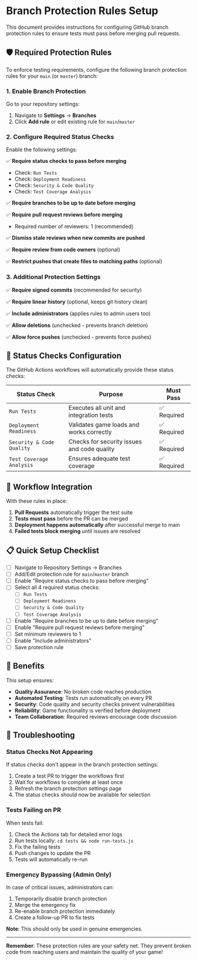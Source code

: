 # Branch Protection Rules Setup

This document provides instructions for configuring GitHub branch protection rules to ensure tests must pass before merging pull requests.

## 🛡️ Required Protection Rules

To enforce testing requirements, configure the following branch protection rules for your `main` (or `master`) branch:

### 1. Enable Branch Protection

Go to your repository settings:
1. Navigate to **Settings** → **Branches**
2. Click **Add rule** or edit existing rule for `main`/`master`

### 2. Configure Required Status Checks

Enable the following settings:

✅ **Require status checks to pass before merging**
- Check: `Run Tests`
- Check: `Deployment Readiness` 
- Check: `Security & Code Quality`
- Check: `Test Coverage Analysis`

✅ **Require branches to be up to date before merging**

✅ **Require pull request reviews before merging**
- Required number of reviewers: 1 (recommended)

✅ **Dismiss stale reviews when new commits are pushed**

✅ **Require review from code owners** (optional)

✅ **Restrict pushes that create files to matching paths** (optional)

### 3. Additional Protection Settings

✅ **Require signed commits** (recommended for security)

✅ **Require linear history** (optional, keeps git history clean)

✅ **Include administrators** (applies rules to admin users too)

✅ **Allow deletions** (unchecked - prevents branch deletion)

✅ **Allow force pushes** (unchecked - prevents force pushes)

## 🧪 Status Checks Configuration

The GitHub Actions workflows will automatically provide these status checks:

| Status Check | Purpose | Must Pass |
|--------------|---------|-----------|
| `Run Tests` | Executes all unit and integration tests | ✅ Required |
| `Deployment Readiness` | Validates game loads and works correctly | ✅ Required |
| `Security & Code Quality` | Checks for security issues and code quality | ✅ Required |
| `Test Coverage Analysis` | Ensures adequate test coverage | ✅ Required |

## 🚀 Workflow Integration

With these rules in place:

1. **Pull Requests** automatically trigger the test suite
2. **Tests must pass** before the PR can be merged
3. **Deployment happens automatically** after successful merge to main
4. **Failed tests block merging** until issues are resolved

## 📋 Quick Setup Checklist

- [ ] Navigate to Repository Settings → Branches
- [ ] Add/Edit protection rule for `main`/`master` branch
- [ ] Enable "Require status checks to pass before merging"
- [ ] Select all 4 required status checks:
  - [ ] `Run Tests`
  - [ ] `Deployment Readiness`
  - [ ] `Security & Code Quality`
  - [ ] `Test Coverage Analysis`
- [ ] Enable "Require branches to be up to date before merging"
- [ ] Enable "Require pull request reviews before merging"
- [ ] Set minimum reviewers to 1
- [ ] Enable "Include administrators"
- [ ] Save protection rule

## 🎯 Benefits

This setup ensures:

- **Quality Assurance**: No broken code reaches production
- **Automated Testing**: Tests run automatically on every PR
- **Security**: Code quality and security checks prevent vulnerabilities
- **Reliability**: Game functionality is verified before deployment
- **Team Collaboration**: Required reviews encourage code discussion

## 🔧 Troubleshooting

### Status Checks Not Appearing

If status checks don't appear in the branch protection settings:

1. Create a test PR to trigger the workflows first
2. Wait for workflows to complete at least once
3. Refresh the branch protection settings page
4. The status checks should now be available for selection

### Tests Failing on PR

When tests fail:

1. Check the Actions tab for detailed error logs
2. Run tests locally: `cd tests && node run-tests.js`
3. Fix the failing tests
4. Push changes to update the PR
5. Tests will automatically re-run

### Emergency Bypassing (Admin Only)

In case of critical issues, administrators can:

1. Temporarily disable branch protection
2. Merge the emergency fix
3. Re-enable branch protection immediately
4. Create a follow-up PR to fix tests

**Note**: This should only be used in genuine emergencies.

---

**Remember**: These protection rules are your safety net. They prevent broken code from reaching users and maintain the quality of your game!